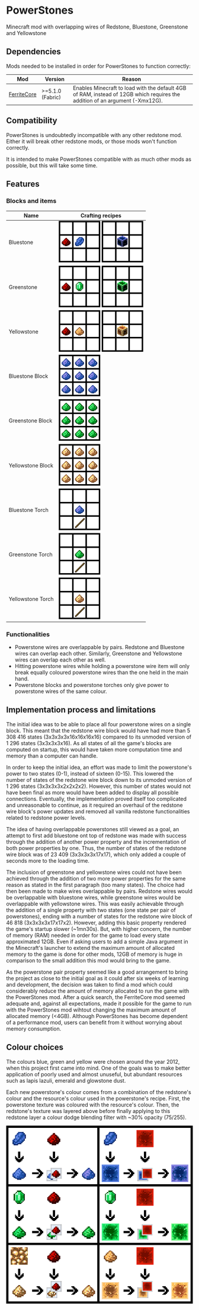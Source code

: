 # PowerStones
Minecraft mod with overlapping wires of Redstone, Bluestone, Greenstone and Yellowstone

## Dependencies

Mods needed to be installed in order for PowerStones to function correctly:

| Mod           | Version          | Reason |
| ------------- | ---------------- | ------ |
| [FerriteCore] | >=5.1.0 (Fabric) | Enables Minecraft to load with the default 4GB of RAM, instead of 12GB which requires the addition of an argument (-Xmx12G). |

[FerriteCore]: https://modrinth.com/mod/ferrite-core

## Compatibility

PowerStones is undoubtedly incompatible with any other redstone mod. Either it will break other redstone mods, or those mods won't function correctly.

It is intended to make PowerStones compatible with as much other mods as possible, but this will take some time.

## Features

### Blocks and items

| Name              | Crafting recipes |
| ----------------- | ---------------- |
| Bluestone         | <img src="./docs/bluestone_from_redstone.png" style="image-rendering: pixelated;"> <img src="./docs/bluestone_from_block.png" style="image-rendering: pixelated;">
| Greenstone        | <img src="./docs/greenstone_from_redstone.png" style="image-rendering: pixelated;"> <img src="./docs/greenstone_from_block.png" style="image-rendering: pixelated;">
| Yellowstone       | <img src="./docs/yellowstone_from_redstone.png" style="image-rendering: pixelated;"> <img src="./docs/yellowstone_from_block.png" style="image-rendering: pixelated;">
| Bluestone Block   | <img src="./docs/bluestone_block.png" style="image-rendering: pixelated;">
| Greenstone Block  | <img src="./docs/greenstone_block.png" style="image-rendering: pixelated;">
| Yellowstone Block | <img src="./docs/yellowstone_block.png" style="image-rendering: pixelated;">
| Bluestone Torch   | <img src="./docs/bluestone_torch.png" style="image-rendering: pixelated;">
| Greenstone Torch  | <img src="./docs/greenstone_torch.png" style="image-rendering: pixelated;">
| Yellowstone Torch | <img src="./docs/yellowstone_torch.png" style="image-rendering: pixelated;">

### Functionalities

 - Powerstone wires are overlappable by pairs. Redstone and Bluestone wires can overlap each other. Similarly, Greenstone and Yellowstone wires can overlap each other as well.
 - Hitting powerstone wires while holding a powerstone wire item will only break equally coloured powerstone wires than the one held in the main hand.
 - Powerstone blocks and powerstone torches only give power to powerstone wires of the same colour.

## Implementation process and limitations

The initial idea was to be able to place all four powerstone wires on a single block. This meant that the redstone wire block would have had more than 5 308 416 states (3x3x3x3x16x16x16x16) compared to its unmoded version of 1 296 states (3x3x3x3x16). As all states of all the game's blocks are computed on startup, this would have taken more computation time and memory than a computer can handle.

In order to keep the initial idea, an effort was made to limit the powerstone's power to two states (0-1), instead of sixteen (0-15). This lowered the number of states of the redstone wire block down to its unmoded version of 1 296 states (3x3x3x3x2x2x2x2). However, this number of states would not have been final as more would have been added to display all possible connections. Eventually, the implementation proved itself too complicated and unreasonable to continue, as it required an overhaul of the redstone wire block's power updates and removed all vanilla redstone functionalities related to redstone power levels.

The idea of having overlappable powerstones still viewed as a goal, an attempt to first add bluestone ont top of redstone was made with success through the addition of another power property and the incrementation of both power properties by one. Thus, the number of states of the redstone wire block was of 23 409 (3x3x3x3x17x17), which only added a couple of seconds more to the loading time.

The inclusion of greenstone and yellowstone wires could not have been achieved through the addition of two more power properties for the same reason as stated in the first paragraph (too many states). The choice had then been made to make wires overlappable by pairs. Redstone wires would be overlappable with bluestone wires, while greenstone wires would be overlappable with yellowstone wires. This was easily achievable through the addition of a single property with two states (one state per pair of powerstones), ending with a number of states for the redstone wire block of 46 818 (3x3x3x3x17x17x2). However, adding this basic property rendered the game's startup slower (~1mn30s). But, with higher concern, the number of memory (RAM) needed in order for the game to load every state approximated 12GB. Even if asking users to add a simple Java argument in the Minecraft's launcher to extend the maximum amount of allocated memory to the game is done for other mods, 12GB of memory is huge in comparison to the small addition this mod would bring to the game.

As the powerstone pair property seemed like a good arrangement to bring the project as close to the initial goal as it could after six weeks of learning and development, the decision was taken to find a mod which could considerably reduce the amount of memory allocated to run the game with the PowerStones mod. After a quick search, the FerriteCore mod seemed adequate and, against all expectations, made it possible for the game to run with the PowerStones mod wihtout changing the maximum amount of allocated memory (<4GB). Although PowerStones has become dependent of a performance mod, users can benefit from it without worrying about memory consumption.

## Colour choices

The colours blue, green and yellow were chosen around the year 2012, when this project first came into mind. One of the goals was to make better application of poorly used and almost unuseful, but abundant resources such as lapis lazuli, emerald and glowstone dust.

Each new powerstone's colour comes from a combination of the redstone's colour and the resource's colour used in the powerstone's recipe. First, the powerstone texture was coloured with the resource's colour. Then, the redstone's texture was layered above before finally applying to this redstone layer a colour dodge blending filter with ~30% opacity (75/255).

<img src="./docs/colour_choices.png" style="image-rendering: pixelated;">
